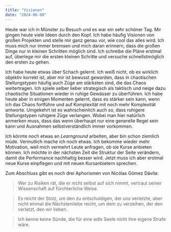```yaml
---
title: "Visionen"
date: "2024-06-08"
---
```


Heute war ich in Münster zu Besuch und es war ein sehr schöner Tag. Mir gingen heute viele Ideen durch den Kopf. Ich habe häufig Visionen von großen Projekten und stelle mir ganz genau vor, wie cool das alles wird. Ich muss mich nur immer bremsen und mich daran erinnern, dass die großen Dinge nur in kleinen Schritten möglich sind. Ich schreibe die Pläne erstmal auf, überlege mir die ersten kleinen Schritte und versuche schnellstmöglich den ersten zu gehen.

Ich habe heute etwas über Schach gelernt. Ich weiß nicht, ob es wirklich objektiv korrekt ist, aber mir ist bewusst geworden, dass in chaotischen Stellungstypen häufig auch Züge am stärksten sind, die das Chaos weitertragen. Ich spiele selber lieber strategisch als taktisch und neige dazu chaotische Situationen wieder in ruhige Gewässer zu überführen. Ich habe heute aber in einigen Momenten gelernt, dass es stärker sein kann, wenn ich das Chaos fortführe und auf Komplexität mit noch mehr Komplexität antworte. Umgekehrt ist es wahrscheinlich auch so, dass ruhigere Stellungstypen ruhigere Züge verlangen. Wobei man hier natürlich anmerken muss, dass das wenn überhaupt nur eine generelle Regel sein kann und Ausnahmen selbstverständlich immer vorkommen.

Ich könnte noch etwas an _Learnground_ arbeiten, aber bin schon ziemlich müde. Vermutlich mache ich noch etwas. Ich bekomme wieder mehr Motivation, weil mich vermehrt Leute anfragen, ob sie Kurse anbieten können. Ich möchte in der nächsten Zeit die Struktur der Seite verändern, damit die Performance nachhaltig besser wird. Jetzt muss ich aber erstmal neue Kurse einpflegen und mit neuen Kursanbietern sprechen.

Zum Abschluss gibt es noch drei Aphorismen von Nicólas Gómez Dávila:

> Wer zu Risiken rät, die er nicht selbst auf sich nimmt, vertraut seiner Wissenschaft auf fürchterliche Weise.

> Es reicht der Stolz, um den zu entschuldigen, der uns verletzte, aber nicht einmal die Nächstenliebe reicht, um dem zu verzeihen, der den verletzt, den wir lieben.

> Ich kenne keine Sünde, die für eine edle Seele nicht ihre eigene Strafe wäre.
